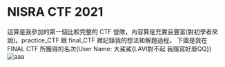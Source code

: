 # NISRA CTF 2021
這算是我參加的第一個比較完整的 CTF 營隊，內容算是充實且豐富(對初學者來說)。practice_CTF 跟 final_CTF 裡記錄我的想法和解題過程。
下圖是我在 FINAL CTF 所獲得的名次(User Name: 大鯊鯊{LAVI對不起 我隱寫好廢QQ})
![aaa](https://github.com/Sharkkcode/NISRA_CTF_2021_writeups)